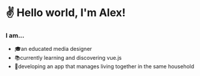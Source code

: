 # ✌️ Hello world, I'm Alex!
### I am...

- 🎓an educated media designer 
- 📚currently learning and discovering vue.js
- 📱developing an app that manages living together in the same household
